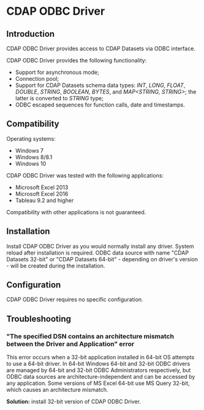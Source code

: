 # CDAP ODBC Driver

## Introduction

CDAP ODBC Driver provides access to CDAP Datasets via ODBC interface.

CDAP ODBC Driver provides the following functionality:
 * Support for asynchronous mode;
 * Connection pool;
 * Support for CDAP Datasets schema data types: *INT*, *LONG*, *FLOAT*, *DOUBLE*, *STRING*, *BOOLEAN*, *BYTES*, 
and *MAP\<STRING, STRING\>*; the latter is converted to *STRING* type;
 * ODBC escaped sequences for function calls, date and timestamps.


## Compatibility

Operating systems:
 * Windows 7
 * Windows 8/8.1
 * Windows 10

CDAP ODBC Driver was tested with the following applications:
 * Microsoft Excel 2013
 * Microsoft Excel 2016
 * Tableau 9.2 and higher

Compatibility with other applications is not guaranteed.

## Installation

Install CDAP ODBC Driver as you would normally install any driver. System reload after installation is required.
ODBC data source with name "CDAP Datasets 32-bit" or "CDAP Datasets 64-bit" - depending on driver's version - will be created during the installation.

## Configuration

CDAP ODBC Driver requires no specific configuration.

## Troubleshooting

### "The specified DSN contains an architecture mismatch between the Driver and Application" error
This error occurs when a 32-bit application installed in 64-bit OS attempts to use a 64-bit driver. In 64-bit Windows 64-bit and 32-bit ODBC drivers are managed by 64-bit and 32-bit ODBC Administrators respectively, but ODBC data sources are architecture-independent and can be accessed by any application. Some versions of MS Excel 64-bit use MS Query 32-bit, which causes an architecture mismatch.

**Solution:** install 32-bit version of CDAP ODBC Driver.
